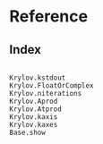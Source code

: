 # Reference

## Index

```@index
```

```@docs
Krylov.kstdout
Krylov.FloatOrComplex
Krylov.niterations
Krylov.Aprod
Krylov.Atprod
Krylov.kaxis
Krylov.kaxes
Base.show
```

